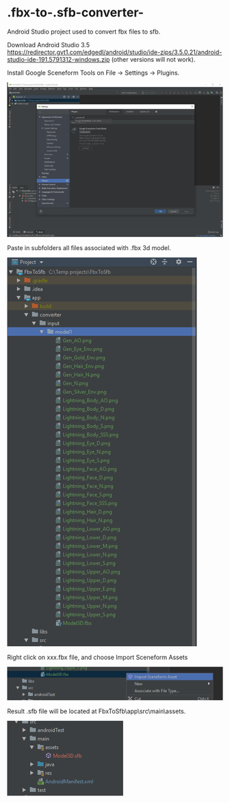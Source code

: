 # .fbx-to-.sfb-converter-
Android Studio project used to convert fbx files to sfb.


 Download Android Studio 3.5 https://redirector.gvt1.com/edgedl/android/studio/ide-zips/3.5.0.21/android-studio-ide-191.5791312-windows.zip (other versions will not work).
 
 
 Install Google Sceneform Tools on File -> Settings -> Plugins.
 
![alt text](https://github.com/kustraslawomir/.fbx-to-.sfb-converter-/blob/master/app/screenshots/scene%20form%20plugin.PNG?raw=true)

 Paste in subfolders all files associated with .fbx 3d model.
 
![alt text](https://github.com/kustraslawomir/.fbx-to-.sfb-converter-/blob/master/app/screenshots/fbx%20files.PNG?raw=true)

 Right click on xxx.fbx file, and choose Import Sceneform Assets
 
![alt text](https://github.com/kustraslawomir/.fbx-to-.sfb-converter-/blob/master/app/screenshots/Import%20from%20assets.png?raw=true)

 Result .sfb file will be located at FbxToSfb\app\src\main\assets.
 
![alt text](https://github.com/kustraslawomir/.fbx-to-.sfb-converter-/blob/master/app/screenshots/result.PNG?raw=true)
